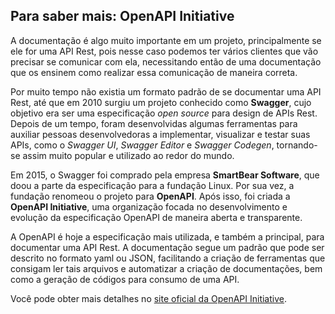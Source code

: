 ## Para saber mais: OpenAPI Initiative

A documentação é algo muito importante em um projeto, principalmente se ele for uma API Rest, pois nesse caso podemos ter vários clientes que vão precisar se comunicar com ela, necessitando então de uma documentação que os ensinem como realizar essa comunicação de maneira correta.

Por muito tempo não existia um formato padrão de se documentar uma API Rest, até que em 2010 surgiu um projeto conhecido como **Swagger**, cujo objetivo era ser uma especificação _open source_ para design de APIs Rest. Depois de um tempo, foram desenvolvidas algumas ferramentas para auxiliar pessoas desenvolvedoras a implementar, visualizar e testar suas APIs, como o _Swagger UI_, _Swagger Editor_ e _Swagger Codegen_, tornando-se assim muito popular e utilizado ao redor do mundo.

Em 2015, o Swagger foi comprado pela empresa **SmartBear Software**, que doou a parte da especificação para a fundação Linux. Por sua vez, a fundação renomeou o projeto para **OpenAPI**. Após isso, foi criada a **OpenAPI Initiative**, uma organização focada no desenvolvimento e evolução da especificação OpenAPI de maneira aberta e transparente.

A OpenAPI é hoje a especificação mais utilizada, e também a principal, para documentar uma API Rest. A documentação segue um padrão que pode ser descrito no formato yaml ou JSON, facilitando a criação de ferramentas que consigam ler tais arquivos e automatizar a criação de documentações, bem como a geração de códigos para consumo de uma API.

Você pode obter mais detalhes no [site oficial da OpenAPI Initiative](https://www.openapis.org/).